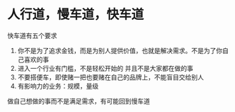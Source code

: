 # 人行道，慢车道，快车道
快车道有五个要求
1. 你不是为了追求金钱，而是为别人提供价值，也就是解决需求。不是为了你自己喜欢的事
2. 进入一个行业有门槛，不是轻松开始的 并且不是大家都在做的事
3. 不要搭便车，即使赌一把也要赌在自己的品牌上，不能盲目交给别人
4. 有影响力的业务：规模，量级

做自己想做的事而不是满足需求，有可能回到慢车道